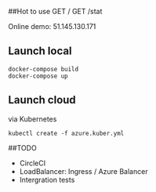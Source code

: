 ##Hot to use
GET /
GET /stat

Online demo: 51.145.130.171 

## Launch local
```
docker-compose build
docker-compose up
```

## Launch cloud
via Kubernetes
```
kubectl create -f azure.kuber.yml
```

##TODO
- CircleCI
- LoadBalancer: Ingress / Azure Balancer
- Intergration tests